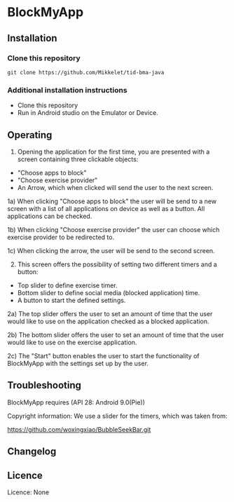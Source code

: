 # BlockMyApp
## Installation
### Clone this repository
```
git clone https://github.com/Mikkelet/tid-bma-java

```
### Additional installation instructions
* Clone this repository
* Run in Android studio on the Emulator or Device.

## Operating
1) Opening the application for the first time, you are presented with a screen containing three clickable objects:
- "Choose apps to block"
- "Choose exercise provider"
- An Arrow, which when clicked will send the user to the next screen.

1a) When clicking "Choose apps to block" the user will be send to a new screen with a list of all applications on device as well as
a button. All applications can be checked. 

1b) When clicking "Choose exercise provider" the user can choose which exercise provider to be redirected to. 

1c) When clicking the arrow, the user will be send to the second screen.

2) This screen offers the possibility of setting two different timers and a button:
- Top slider to define exercise timer.
- Bottom slider to define social media (blocked application) time.
- A button to start the defined settings.

2a) The top slider offers the user to set an amount of time that the user would like to use on the application checked as a blocked application.

2b) The bottom slider offers the user to set an amount of time that the user would like to use on the exercise application.

2c) The "Start" button enables the user to start the functionality of BlockMyApp with the settings set up by the user. 
## Troubleshooting
BlockMyApp requires (API 28: Android 9.0(Pie))

Copyright information: We use a slider for the timers, which was taken from: 

https://github.com/woxingxiao/BubbleSeekBar.git
## Changelog
## Licence
Licence: None
